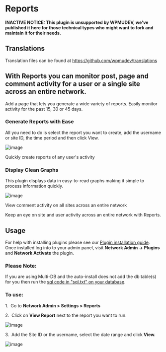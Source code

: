 # Reports

**INACTIVE NOTICE: This plugin is unsupported by WPMUDEV, we've published it here for those technical types who might want to fork and maintain it for their needs.**

## Translations

Translation files can be found at https://github.com/wpmudev/translations

## With Reports you can monitor post, page and comment activity for a user or a single site across an entire network.

Add a page that lets you generate a wide variety of reports. Easily monitor activity for the past 15, 30 or 45 days.

### Generate Reports with Ease

All you need to do is select the report you want to create, add the username or site ID, the time period and then click View. 

![image](http://premium.wpmudev.org/wp-content/uploads/2008/11/reports63.jpg)

 Quickly create reports of any user's activity

### Display Clean Graphs

This plugin displays data in easy-to-read graphs making it simple to process information quickly. 

![image](http://premium.wpmudev.org/wp-content/uploads/2008/11/reports62.jpg)

 View comment activity on all sites across an entire network

 Keep an eye on site and user activity across an entire network with Reports.

## Usage

For help with installing plugins please see our [Plugin installation guide](https://premium.wpmudev.org/wpmu-manual/installing-regular-plugins-on-wpmu/). Once installed log into to your admin panel, visit **Network Admin -> Plugins** and **Network Activate** the plugin.

### Please Note:

If you are using Multi-DB and the auto-install does not add the db table(s) for you then run the [sql code in "sql.txt" on your database](https://premium.wpmudev.org/wpmu-manual/running-a-sql-code-on-your-wpmu-database/).

### To use:

1.  Go to **Network Admin > Settings > Reports** 

2.  Click on **View Report** next to the report you want to run.

![image](https://premium.wpmudev.org/wp-content/uploads/2008/11/reports61.jpg)

3.  Add the Site ID or the username, select the date range and click **View.** 

![image](https://premium.wpmudev.org/wp-content/uploads/2008/11/reports62.jpg)

